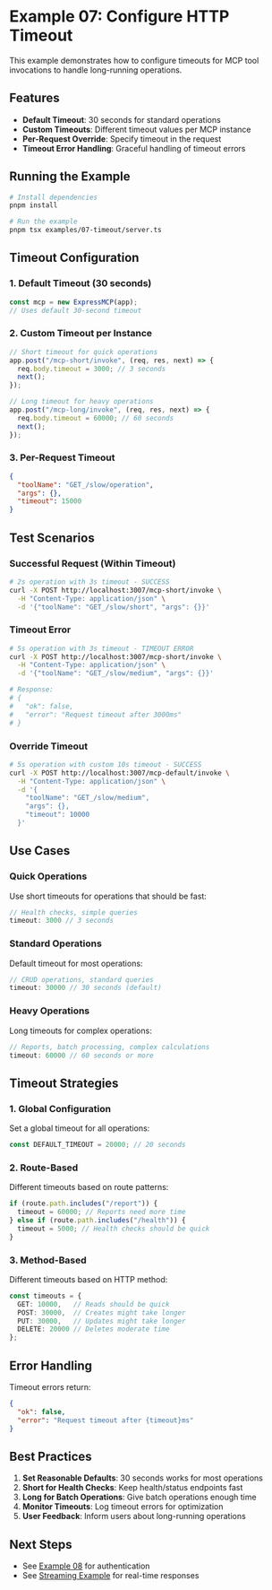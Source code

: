 # Example 07: Configure HTTP Timeout

This example demonstrates how to configure timeouts for MCP tool invocations to handle long-running operations.

## Features

- **Default Timeout**: 30 seconds for standard operations
- **Custom Timeouts**: Different timeout values per MCP instance
- **Per-Request Override**: Specify timeout in the request
- **Timeout Error Handling**: Graceful handling of timeout errors

## Running the Example

```bash
# Install dependencies
pnpm install

# Run the example
pnpm tsx examples/07-timeout/server.ts
```

## Timeout Configuration

### 1. Default Timeout (30 seconds)

```typescript
const mcp = new ExpressMCP(app);
// Uses default 30-second timeout
```

### 2. Custom Timeout per Instance

```typescript
// Short timeout for quick operations
app.post("/mcp-short/invoke", (req, res, next) => {
  req.body.timeout = 3000; // 3 seconds
  next();
});

// Long timeout for heavy operations
app.post("/mcp-long/invoke", (req, res, next) => {
  req.body.timeout = 60000; // 60 seconds
  next();
});
```

### 3. Per-Request Timeout

```json
{
  "toolName": "GET_/slow/operation",
  "args": {},
  "timeout": 15000
}
```

## Test Scenarios

### Successful Request (Within Timeout)

```bash
# 2s operation with 3s timeout - SUCCESS
curl -X POST http://localhost:3007/mcp-short/invoke \
  -H "Content-Type: application/json" \
  -d '{"toolName": "GET_/slow/short", "args": {}}'
```

### Timeout Error

```bash
# 5s operation with 3s timeout - TIMEOUT ERROR
curl -X POST http://localhost:3007/mcp-short/invoke \
  -H "Content-Type: application/json" \
  -d '{"toolName": "GET_/slow/medium", "args": {}}'

# Response:
# {
#   "ok": false,
#   "error": "Request timeout after 3000ms"
# }
```

### Override Timeout

```bash
# 5s operation with custom 10s timeout - SUCCESS
curl -X POST http://localhost:3007/mcp-default/invoke \
  -H "Content-Type: application/json" \
  -d '{
    "toolName": "GET_/slow/medium",
    "args": {},
    "timeout": 10000
  }'
```

## Use Cases

### Quick Operations

Use short timeouts for operations that should be fast:
```typescript
// Health checks, simple queries
timeout: 3000 // 3 seconds
```

### Standard Operations

Default timeout for most operations:
```typescript
// CRUD operations, standard queries
timeout: 30000 // 30 seconds (default)
```

### Heavy Operations

Long timeouts for complex operations:
```typescript
// Reports, batch processing, complex calculations
timeout: 60000 // 60 seconds or more
```

## Timeout Strategies

### 1. Global Configuration

Set a global timeout for all operations:
```typescript
const DEFAULT_TIMEOUT = 20000; // 20 seconds
```

### 2. Route-Based

Different timeouts based on route patterns:
```typescript
if (route.path.includes("/report")) {
  timeout = 60000; // Reports need more time
} else if (route.path.includes("/health")) {
  timeout = 5000; // Health checks should be quick
}
```

### 3. Method-Based

Different timeouts based on HTTP method:
```typescript
const timeouts = {
  GET: 10000,   // Reads should be quick
  POST: 30000,  // Creates might take longer
  PUT: 30000,   // Updates might take longer
  DELETE: 20000 // Deletes moderate time
};
```

## Error Handling

Timeout errors return:
```json
{
  "ok": false,
  "error": "Request timeout after {timeout}ms"
}
```

## Best Practices

1. **Set Reasonable Defaults**: 30 seconds works for most operations
2. **Short for Health Checks**: Keep health/status endpoints fast
3. **Long for Batch Operations**: Give batch operations enough time
4. **Monitor Timeouts**: Log timeout errors for optimization
5. **User Feedback**: Inform users about long-running operations

## Next Steps

- See [Example 08](../08-auth-token) for authentication
- See [Streaming Example](../streaming) for real-time responses
